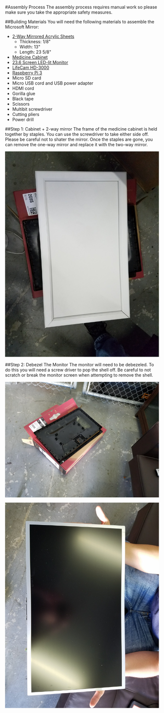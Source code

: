 #Assembly Process
The assembly process requires manual work so please make sure you take the appropriate safety measures.

##Building Materials
You will need the following materials to assemble the Microsoft Mirror:

  - [2-Way Mirrored Acrylic Sheets](http://www.tapplastics.com/product/plastics/cut_to_size_plastic/two_way_mirrored_acrylic/558)
      - Thickness: 1/8"
      - Width: 13"
      - Length: 23 5/8"
  - [Medicine Cabinet](http://www.homedepot.com/p/Glacier-Bay-15-1-4-in-x-26-in-Surface-Mount-Framed-Mirrored-Swing-Door-Medicine-Cabinet-in-White-S1627-12-B/100576352)
  - [23.6 Screen LED-lit Monitor](http://www.amazon.com/Samsung-SD300-S24D300HL-Certified-Refurbished/dp/B015X024AA/ref=sr_1_25?ie=UTF8&qid=1454975315&sr=8-25&keywords=24+inch+samsung+monitor)
  - [LifeCam HD-3000](https://www.microsoft.com/accessories/en-us/products/webcams/lifecam-hd-3000/t3h-00011)
  - [Raspberry Pi 3](https://www.amazon.com/CanaKit-Raspberry-Complete-Starter-Kit/dp/B01C6Q2GSY/ref=sr_1_5?s=pc&ie=UTF8&qid=1474091064&sr=1-5&keywords=raspberry+pi+3)
  - Micro SD card
  - Micro USB cord and USB power adapter
  - HDMI cord
  - Gorilla glue
  - Black tape
  - Scissors
  - Multibit screwdriver
  - Cutting pliers
  - Power drill

##Step 1: Cabinet + 2-way mirror
The frame of the medicine cabinet is held together by staples. You can use the screwdriver to take either side off. Please be careful not to shater the mirror. Once the staples are gone, you can remove the one-way mirror and replace it with the two-way mirror.

![Here is a picture of the medicine cabinet with the original mirror removed](https://github.com/Criviere/HackGT16/blob/master/images/5.jpg)

##Step 2: Debezel The Monitor
The monitor will need to be debezeled. To do this you will need a screw driver to pop the shell off. Be careful to not scratch or break the monitor screen when attempting to remove the shell.

![Here is a picture of the monitor shell removed](https://github.com/Criviere/HackGT16/blob/master/images/1.jpg)

![Here is a picture of the monitor debezeled](https://github.com/Criviere/HackGT16/blob/master/images/2.jpg)
